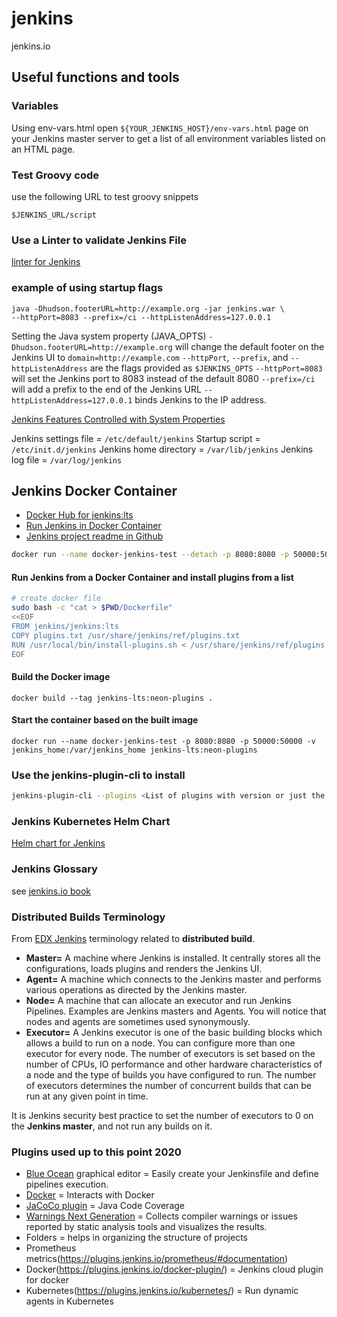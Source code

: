 # jenkins
jenkins.io

## Useful functions and tools
### Variables
Using env-vars.html
open `${YOUR_JENKINS_HOST}/env-vars.html` page on your Jenkins master server to get a list of all environment variables listed on an HTML page.

### Test Groovy code
use the following URL to test groovy snippets

`$JENKINS_URL/script`
### Use a Linter to validate Jenkins File
[linter for Jenkins](https://www.jenkins.io/doc/book/pipeline/development/#linter)

### example of using startup flags
```
java -Dhudson.footerURL=http://example.org -jar jenkins.war \
--httpPort=8083 --prefix=/ci --httpListenAddress=127.0.0.1
```

Setting the Java system property (JAVA_OPTS)
`-Dhudson.footerURL=http://example.org` will change the default footer on the Jenkins UI to `domain=http://example.com`
`--httpPort`, `--prefix`, and `--httpListenAddress` are the flags provided as `$JENKINS_OPTS`
`--httpPort=8083` will set the Jenkins port to 8083 instead of the default 8080
`--prefix=/ci` will add a prefix to the end of the Jenkins URL
`--httpListenAddress=127.0.0.1` binds Jenkins to the IP address.

[Jenkins Features Controlled with System Properties](https://jenkins.io/doc/book/managing/system-properties/)

Jenkins settings file  = `/etc/default/jenkins`
Startup script         = `/etc/init.d/jenkins`
Jenkins home directory = `/var/lib/jenkins`
Jenkins log file       = `/var/log/jenkins`

## Jenkins Docker Container
- [Docker Hub for jenkins:lts](https://hub.docker.com/r/jenkins/jenkins/)
- [Run Jenkins in Docker Container](https://www.jenkins.io/doc/book/installing/#downloading-and-running-jenkins-in-docker)
- [Jenkins project readme in Github](https://github.com/jenkinsci/docker/blob/master/README.md)

``` bash
docker run --name docker-jenkins-test --detach -p 8080:8080 -p 50000:50000 -v jenkins_home:/var/jenkins_home jenkins/jenkins:lts
```

#### Run Jenkins from a Docker Container and install plugins from a list

```bash
# create docker file
sudo bash -c "cat > $PWD/Dockerfile" 
<<EOF
FROM jenkins/jenkins:lts
COPY plugins.txt /usr/share/jenkins/ref/plugins.txt
RUN /usr/local/bin/install-plugins.sh < /usr/share/jenkins/ref/plugins.txt
EOF
```

#### Build the Docker image
`docker build --tag jenkins-lts:neon-plugins .`

#### Start the container based on the built image
```
docker run --name docker-jenkins-test -p 8080:8080 -p 50000:50000 -v jenkins_home:/var/jenkins_home jenkins-lts:neon-plugins
```

### Use the jenkins-plugin-cli to install
```bash
jenkins-plugin-cli --plugins <List of plugins with version or just the name>
```

### Jenkins Kubernetes Helm Chart
[Helm chart for Jenkins](https://github.com/helm/charts/tree/master/stable/jenkins)

### Jenkins Glossary
see [jenkins.io book](https://www.jenkins.io/doc/book/glossary/)

### Distributed Builds Terminology
From [EDX Jenkins](https://learning.edx.org/course/course-v1:LinuxFoundationX+LFS167x+2T2020/block-v1:LinuxFoundationX+LFS167x+2T2020+type@sequential+block@6074ebbee1a94de5963c3dbe2d021d4c/block-v1:LinuxFoundationX+LFS167x+2T2020+type@vertical+block@99c7f23e787749e4bb1734ee825be29a)
terminology related to **distributed build**.

- **Master=** A machine where Jenkins is installed. It centrally stores all the configurations, loads plugins and renders the Jenkins UI.
- **Agent=** A machine which connects to the Jenkins master and performs various operations as directed by the Jenkins master.
- **Node=** A machine that can allocate an executor and run Jenkins Pipelines. Examples are Jenkins masters and Agents. You will notice that nodes and agents are sometimes used synonymously.
- **Executor=** A Jenkins executor is one of the basic building blocks which allows a build to run on a node. You can configure more than one executor for every node. The number of executors is set based on the number of CPUs, IO performance and other hardware characteristics of a node and the type of builds you have configured to run. The number of executors determines the number of concurrent builds that can be run at any given point in time.

It is Jenkins security best practice to set the number of executors to 0 on the **Jenkins master**, and not run any builds on it.

### Plugins used up to this point 2020
- [Blue Ocean](https://plugins.jenkins.io/blueocean/) graphical editor = Easily create your Jenkinsfile and define pipelines execution.
- [Docker](https://plugins.jenkins.io/docker-plugin/) = Interacts with Docker
- [JaCoCo plugin](https://plugins.jenkins.io/jacoco/) = Java Code Coverage
- [Warnings Next Generation](https://plugins.jenkins.io/warnings-ng/) = Collects compiler warnings or issues reported by static analysis tools and visualizes the results.
- Folders = helps in organizing the structure of projects
- Prometheus metrics(https://plugins.jenkins.io/prometheus/#documentation)
- Docker(https://plugins.jenkins.io/docker-plugin/) = Jenkins cloud plugin for docker
- Kubernetes(https://plugins.jenkins.io/kubernetes/) = Run dynamic agents in Kubernetes